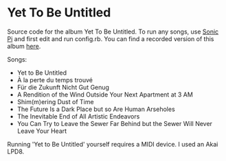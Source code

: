 # Yet To Be Untitled
Source code for the album Yet To Be Untitled. To run any songs, use [Sonic Pi](https://sonic-pi.net/) and first edit and run config.rb. You can find a recorded version of this album [here](https://junber.bandcamp.com/album/yet-to-be-untitled).

Songs:
- Yet to Be Untitled
- À la perte du temps trouvé
- Für die Zukunft Nicht Gut Genug
- A Rendition of the Wind Outside Your Next Apartment at 3 AM
- Shim(m)ering Dust of Time
- The Future Is a Dark Place but so Are Human Arseholes
- The Inevitable End of All Artistic Endeavors
- You Can Try to Leave the Sewer Far Behind but the Sewer Will Never Leave Your Heart


Running 'Yet to Be Untitled' yourself requires a MIDI device. I used an Akai LPD8.


